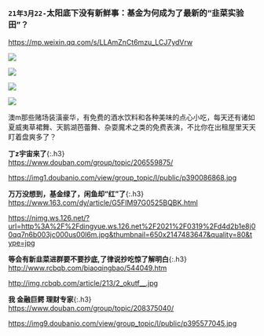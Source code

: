 ```note
```
### `21年3月22-`太阳底下没有新鲜事：基金为何成为了最新的“韭菜实验田”？
<https://mp.weixin.qq.com/s/LLAmZnCt6mzu_LCJ7ydVrw>

![](http://img1.doubanio.com/view/group_topic/l/public/p390086868.jpg)

![](http://nimg.ws.126.net/?url=http%3A%2F%2Fdingyue.ws.126.net%2F2021%2F0319%2Fd4d2b1e8j00qq7n6b003jc000us00l6m.jpg&thumbnail=650x2147483647&quality=80&type=jpg)

![](http://img.rcbqb.com/article/213/2_okutf__.jpg)

![](http://img9.doubanio.com/view/group_topic/l/public/p395577045.jpg)

澳m那些赌场装潢豪华，有免费的酒水饮料和各种美味的点心小吃，每天还有诸如夏威夷草裙舞、天鹅湖芭蕾舞、杂耍魔术之类的免费表演，不比你在出租屋里天天盯着盘爽多了？

**丁z宇宙来了**{:.h3}<br>
<https://www.douban.com/group/topic/206559875/>

<https://img1.doubanio.com/view/group_topic/l/public/p390086868.jpg>

**万万没想到，基金绿了，闲鱼却“红”了**{:.h3}<br>
<https://www.163.com/dy/article/G5FIM97G0525BQBK.html>

<https://nimg.ws.126.net/?url=http%3A%2F%2Fdingyue.ws.126.net%2F2021%2F0319%2Fd4d2b1e8j00qq7n6b003jc000us00l6m.jpg&thumbnail=650x2147483647&quality=80&type=jpg>

**等会有新韭菜进群要不要抄底,了律说抄吃惊了解明白**{:.h3}<br>
<http://www.rcbqb.com/biaoqingbao/544049.htm>

<http://img.rcbqb.com/article/213/2_okutf__.jpg>

**我 金融巨鳄 理财专家**{:.h3}<br>
<https://www.douban.com/group/topic/208375040/>

<https://img9.doubanio.com/view/group_topic/l/public/p395577045.jpg>

